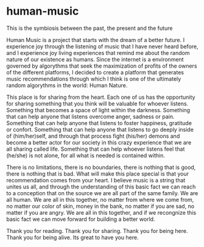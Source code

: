 # human-music
This is the symbiosis between the past, the present and the future

Human Music is a project that starts with the dream of a better future. I experience joy through the listening of music that I have never heard before, and I experience joy living experiences that remind me about the random nature of our existence as humans. Since the internet is a environment governed by algorythms that seek the maximization of profits of the owners of the different platforms, I decided to create a platform that generates music recommendations through which I think is one of the ultimately random algorythms in the world: Human Nature.


This place is for sharing from the heart. Each one of us has the opportunity for sharing something that you think will be valuable for whoever listens. Something that becomes a space of light within the darkness. Something that can help anyone that listens overcome anger, sadness or pain. Something that can help anyone that listens to foster happiness, gratitude or confort. Something that can help anyone that listens to go deeply inside of (him/her)self, and through that process fight (his/her) demons and become a better actor for our society in this crazy experience that we are all sharing called life. Something that can help whoever listens feel that (he/she) is not alone, for all what is needed is contained within.


There is no limitations, there is no boundaries, there is nothing that is good, there is nothing that is bad. What will make this place special is that your recommendation comes from your heart. I believe music is a string that unites us all, and through the understanding of this basic fact we can reach to a conception that on the source we are all part of the same family. We are all human. We are all in this together, no matter from where we come from, no matter our color of skin, money in the bank, no matter if you are sad, no matter if you are angry. We are all in this together, and if we recongnize this basic fact we can move forward for building a better world.


Thank you for reading. Thank you for sharing. Thank you for being here. Thank you for being alive. Its great to have you here.
